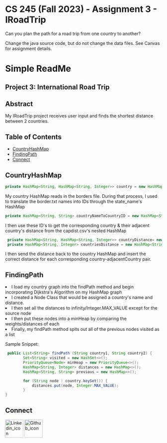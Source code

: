 # CS 245 (Fall 2023) - Assignment 3 - IRoadTrip

Can you plan the path for a road trip from one country to another?

Change the java source code, but do not change the data files. See Canvas for assignment details.



# Simple ReadMe
## Project 3: International Road Trip

## Abstract
My IRoadTrip project receives user input and finds the shortest distance between 2 countries.

## Table of Contents

- [CountryHashMap](#CountryHashMap)
- [FindingPath](#FindingPath)
- [Connect](#connect)


  
## CountryHashMap

```java
private HashMap<String, HashMap<String, Integer>> country = new HashMap<String, HashMap<String, Integer>>();
```

My country HashMap reads in the borders file. During that process, I used to translate the border.txt names into IDs through the state_name's HashMap

```java
private HashMap<String, String> countryNameToCountryID = new HashMap<String, String>(); 
```

I then use these ID's to get the corresponding country & their adjacent country's distance from the capdist.csv's nested HashMap

```java
 private HashMap<String, HashMap<String, Integer>> countryDistance= new HashMap<String, HashMap<String, Integer>>();
 private HashMap<String, Integer> countriesDistance = new HashMap<String, Integer>();
```
I then send the distance back to the country HashMap and insert the correct distance for each corresponding country-adjacentCountry pair.

## FindingPath

<li>I load my country graph into the findPath method and begin incorporating Dijkstra's Algorithm on my HashMap graph</li>
<li>I created a Node Class that would be assigned a country's name and distance.</li>
<li>I then set all the distances to infinity/Integer.MAX_VALUE except for the source node</li>
<li>I then put these nodes into a minHeap by comparing the weights/distances of each</li>
<li>Finally, my findPath method spits out all of the previous nodes visited as a list</li>

Sample Snippet:

```java
 public List<String> findPath (String country1, String country2) {
        Set<String> visited = new HashSet<>(); 
        PriorityQueue<Node> minHeap = new PriorityQueue<>(); 
        HashMap<String, Integer> distances = new HashMap<>(); 
        HashMap<String, String> previous = new HashMap<>(); 

        for (String node : country.keySet()) { 
            distances.put(node, Integer.MAX_VALUE);
        }
}
```

## Connect
<a href="https://www.linkedin.com/in/allen-ho-b67a6725b/"><img width="58" alt="Linkedin_icon" src="https://github.com/AllenHo2/project02-Elevator/assets/112123839/38209676-0df8-4cdf-a99e-e172deb63854" href="https://www.linkedin.com/in/allen-ho-b67a6725b/"></img></a>
<a href="https://github.com/AllenHo2"> <img width="58" alt="Github_icon" src="https://github.com/AllenHo2/project02-Elevator/assets/112123839/e56b00ce-0fb2-4ee1-bde1-2aec3c393ecd" href="https://github.com/AllenHo2"></img></a>
